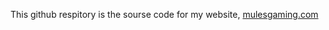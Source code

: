 This github respitory is the sourse code for my website, [mulesgaming.com](https://www.mulesgaming.com/)